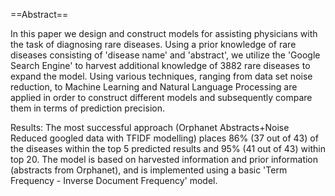 ==Abstract==

In this paper we design and construct models for assisting physicians
with the task of diagnosing rare diseases. Using a prior knowledge of
rare diseases consisting of 'disease name' and 'abstract',
we utilize the 'Google Search Engine' to harvest additional
knowledge of 3882 rare diseases to expand the model. Using various
techniques, ranging from data set noise reduction, to Machine
Learning and Natural Language Processing are applied in order to
construct different models and subsequently compare them in terms of
prediction precision.

Results: The most successful approach (Orphanet Abstracts+Noise Reduced googled
data with TFIDF modelling) places 86\% (37 out of 43) of the diseases
within the top 5 predicted results and 95\% (41 out of 43) within top
20. The model is based on harvested information and prior information
(abstracts from Orphanet), and is implemented using a basic 'Term
Frequency - Inverse Document Frequency' model.
